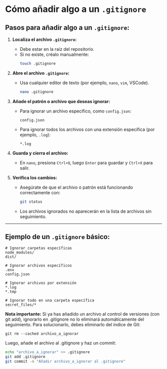 # Cómo añadir algo a un `.gitignore`

## Pasos para añadir algo a un `.gitignore`:

1. **Localiza el archivo `.gitignore`:**
   - Debe estar en la raíz del repositorio.
   - Si no existe, créalo manualmente:
     ```bash
     touch .gitignore
     ```

2. **Abre el archivo `.gitignore`:**
   - Usa cualquier editor de texto (por ejemplo, `nano`, `vim`, VSCode).
     ```bash
     nano .gitignore
     ```

3. **Añade el patrón o archivo que deseas ignorar:**
   - Para ignorar un archivo específico, como `config.json`:
     ```plaintext
     config.json
     ```
   - Para ignorar todos los archivos con una extensión específica (por ejemplo, `.log`):
     ```plaintext
     *.log
     ```

4. **Guarda y cierra el archivo:**
   - En `nano`, presiona `Ctrl+O`, luego `Enter` para guardar y `Ctrl+X` para salir.

5. **Verifica los cambios:**
   - Asegúrate de que el archivo o patrón está funcionando correctamente con:
     ```bash
     git status
     ```
   - Los archivos ignorados no aparecerán en la lista de archivos sin seguimiento.

---

## Ejemplo de un `.gitignore` básico:

```plaintext
# Ignorar carpetas específicas
node_modules/
dist/

# Ignorar archivos específicos
.env
config.json

# Ignorar archivos por extensión
*.log
*.tmp

# Ignorar todo en una carpeta específica
secret_files/*
```

**Nota importante:**
Si ya has añadido un archivo al control de versiones (con git add), ignorarlo en .gitignore no lo eliminará automáticamente del seguimiento.
Para solucionarlo, debes eliminarlo del índice de Git:

```
git rm --cached archivo_a_ignorar
````

Luego, añade el archivo al .gitignore y haz un commit:

``` bash
echo "archivo_a_ignorar" >> .gitignore
git add .gitignore
git commit -m "Añadir archivo_a_ignorar al .gitignore"
```